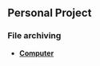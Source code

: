 ## Personal Project
### File archiving
- [**Computer**](https://pan.baidu.com/s/1KfyskroQlZa7fULiT9AY-w?pwd=d7zr) 
